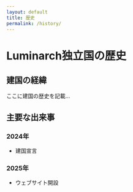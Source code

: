 ```yaml
---
layout: default
title: 歴史
permalink: /history/
---
```


# Luminarch独立国の歴史

## 建国の経緯

ここに建国の歴史を記載...

## 主要な出来事

### 2024年
- 建国宣言

### 2025年
- ウェブサイト開設
